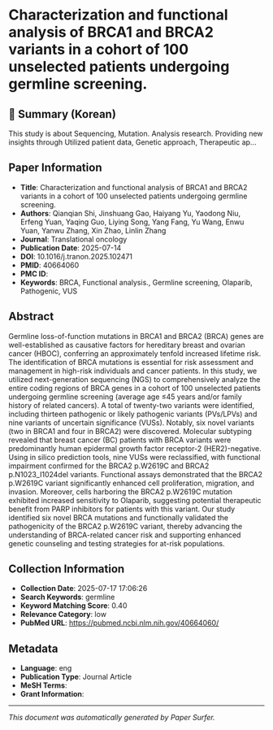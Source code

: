 # Characterization and functional analysis of BRCA1 and BRCA2 variants in a cohort of 100 unselected patients undergoing germline screening.

## 📝 Summary (Korean)
This study is about Sequencing, Mutation. Analysis research. Providing new insights through Utilized patient data, Genetic approach, Therapeutic ap...

## Paper Information
- **Title**: Characterization and functional analysis of BRCA1 and BRCA2 variants in a cohort of 100 unselected patients undergoing germline screening.
- **Authors**: Qianqian Shi, Jinshuang Gao, Haiyang Yu, Yaodong Niu, Erfeng Yuan, Yaqing Guo, Liying Song, Yang Fang, Yu Wang, Enwu Yuan, Yanwu Zhang, Xin Zhao, Linlin Zhang
- **Journal**: Translational oncology
- **Publication Date**: 2025-07-14
- **DOI**: 10.1016/j.tranon.2025.102471
- **PMID**: 40664060
- **PMC ID**: 
- **Keywords**: BRCA, Functional analysis., Germline screening, Olaparib, Pathogenic, VUS

## Abstract
Germline loss-of-function mutations in BRCA1 and BRCA2 (BRCA) genes are well-established as causative factors for hereditary breast and ovarian cancer (HBOC), conferring an approximately tenfold increased lifetime risk. The identification of BRCA mutations is essential for risk assessment and management in high-risk individuals and cancer patients. In this study, we utilized next-generation sequencing (NGS) to comprehensively analyze the entire coding regions of BRCA genes in a cohort of 100 unselected patients undergoing germline screening (average age ≤45 years and/or family history of related cancers). A total of twenty-two variants were identified, including thirteen pathogenic or likely pathogenic variants (PVs/LPVs) and nine variants of uncertain significance (VUSs). Notably, six novel variants (two in BRCA1 and four in BRCA2) were discovered. Molecular subtyping revealed that breast cancer (BC) patients with BRCA variants were predominantly human epidermal growth factor receptor-2 (HER2)-negative. Using in silico prediction tools, nine VUSs were reclassified, with functional impairment confirmed for the BRCA2 p.W2619C and BRCA2 p.N1023_I1024del variants. Functional assays demonstrated that the BRCA2 p.W2619C variant significantly enhanced cell proliferation, migration, and invasion. Moreover, cells harboring the BRCA2 p.W2619C mutation exhibited increased sensitivity to Olaparib, suggesting potential therapeutic benefit from PARP inhibitors for patients with this variant. Our study identified six novel BRCA mutations and functionally validated the pathogenicity of the BRCA2 p.W2619C variant, thereby advancing the understanding of BRCA-related cancer risk and supporting enhanced genetic counseling and testing strategies for at-risk populations.

## Collection Information
- **Collection Date**: 2025-07-17 17:06:26
- **Search Keywords**: germline
- **Keyword Matching Score**: 0.40
- **Relevance Category**: low
- **PubMed URL**: https://pubmed.ncbi.nlm.nih.gov/40664060/

## Metadata
- **Language**: eng
- **Publication Type**: Journal Article
- **MeSH Terms**: 
- **Grant Information**: 

---
*This document was automatically generated by Paper Surfer.*
